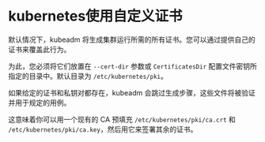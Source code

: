 # kubernetes使用自定义证书

默认情况下，kubeadm 将生成集群运行所需的所有证书。您可以通过提供自己的证书来覆盖此行为。

为此，您必须将它们放置在 `--cert-dir` 参数或 `CertificatesDir` 配置文件密钥所指定的目录中。默认目录为 `/etc/kubernetes/pki`。

如果给定的证书和私钥对都存在，kubeadm 会跳过生成步骤，这些文件将被验证并用于规定的用例。

这意味着你可以用一个现有的 CA 预填充 `/etc/kubernetes/pki/ca.crt` 和 `/etc/kubernetes/pki/ca.key`，然后用它来签署其余的证书。